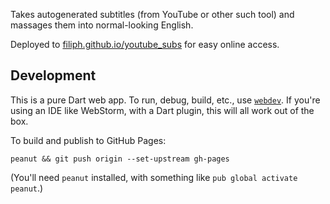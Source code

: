 Takes autogenerated subtitles (from YouTube or other such tool)
and massages them into normal-looking English.

Deployed to 
[filiph.github.io/youtube_subs](https://filiph.github.io/youtube_subs/)
for easy online access.

## Development

This is a pure Dart web app. To run, debug, build, etc., use 
[`webdev`](https://dart.dev/tools/webdev). If you're using an IDE like
WebStorm, with a Dart plugin, this will all work out of the box.

To build and publish to GitHub Pages:

    peanut && git push origin --set-upstream gh-pages

(You'll need `peanut` installed, with something like 
`pub global activate peanut`.)
